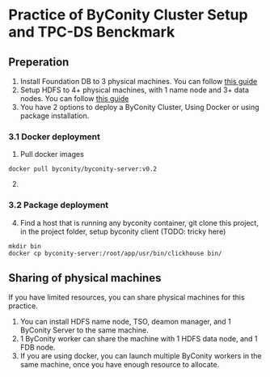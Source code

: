 # Practice of ByConity Cluster Setup and TPC-DS Benckmark

## Preperation
1. Install Foundation DB to 3 physical machines. You can follow [this guide](https://github.com/ByConity/ByConity/blob/master/docker/executable_wrapper/FDB_installation.md)
2. Setup HDFS to 4+ physical machines, with 1 name node and 3+ data nodes. You can follow [this guide](https://github.com/ByConity/ByConity/blob/master/docker/executable_wrapper/HDFS_installation.md)
3. You have 2 options to deploy a ByConity Cluster, Using Docker or using package installation.

### 3.1 Docker deployment
1. Pull docker images
```
docker pull byconity/byconity-server:v0.2
```
2. 

### 3.2 Package deployment


4. Find a host that is running any byconity container, git clone this project, in the project folder, setup byconity client (TODO: tricky here)
```
mkdir bin
docker cp byconity-server:/root/app/usr/bin/clickhouse bin/

```

## Sharing of physical machines
If you have limited resources, you can share physical machines for this practice. 
1. You can install HDFS name node, TSO, deamon manager, and 1 ByConity Server to the same machine. 
2. 1 ByConity worker can share the machine with 1 HDFS data node, and 1 FDB node. 
3. If you are using docker, you can launch multiple ByConity workers in the same machine, once you have enough resource to allocate.
